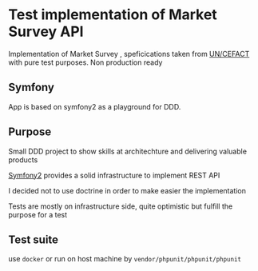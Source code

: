 Test implementation of Market Survey API
===========

Implementation of Market Survey , speficications taken from [UN/CEFACT](https://www.unece.org/fileadmin/DAM/cefact/brs/BRS_Market_Research_0.5.1.pdf)
with pure test purposes. Non production ready

## Symfony

App is based on symfony2 as a playground for DDD.

## Purpose

Small DDD project to show skills at architechture and delivering valuable products
 
[Symfony2](http://symfony.com/) provides a solid infrastructure to implement REST API

I decided not to use doctrine in order to make easier the implementation

Tests are mostly on infrastructure side, quite optimistic but fulfill the purpose for a test


## Test suite

use `docker` or run on host machine by `vendor/phpunit/phpunit/phpunit`